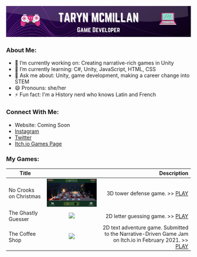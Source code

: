 
<img src="https://github.com/TarynMcMillan/TarynMcMillan/blob/main/Taryn%20McMillan%20gif.gif" width= "900">

### About Me:

- 🔭 I’m currently working on: Creating narrative-rich games in Unity
- 🌱 I’m currently learning: C#, Unity, JavaScript, HTML, CSS
- 💬 Ask me about: Unity, game development, making a career change into STEM
- 😄 Pronouns: she/her
- ⚡ Fun fact: I'm a History nerd who knows Latin and French

### Connect With Me:

- Website: Coming Soon
- <a href="https://www.instagram.com/tarynwritescode/" target="_blank">Instagram</a>
- <a href="https://twitter.com/TarynWritesCode" target="_blank">Twitter</a> 
- <a href="https://mystic-mill-games.itch.io/" target="_blank">Itch.io Games Page</a>

### My Games:

| Title     |       | Description  |
| ------------- |:-------------:| -----:|
| No Crooks on Christmas     | <img src= "https://github.com/TarynMcMillan/TarynMcMillan/blob/main/giphy.gif" width="500"> | 3D tower defense game. >> <a href="https://mystic-mill-games.itch.io/no-crooks-on-christmas" target="_blank">PLAY</a> |
| The Ghastly Guesser     | <img src="https://github.com/TarynMcMillan/TarynMcMillan/blob/main/Ghastly%20Guesser%20gif.gif" width="500">      |   2D letter guessing game. >> <a href="https://mystic-mill-games.itch.io/the-ghastly-guesser" target="_blank">PLAY</a> |
| The Coffee Shop | <img src= "https://github.com/TarynMcMillan/TarynMcMillan/blob/main/Coffee%20Shop%20gif.gif" width="500">      |    2D text adventure game. Submitted to the Narrative-Driven Game Jam on Itch.io in February 2021. >> <a href="https://mystic-mill-games.itch.io/the-coffee-shop" target="_blank">PLAY</a> | |



